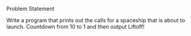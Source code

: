 Problem Statement

Write a program that prints out the calls for a spaceship that is about to launch. Countdown from 10 to 1 and then output Liftoff!